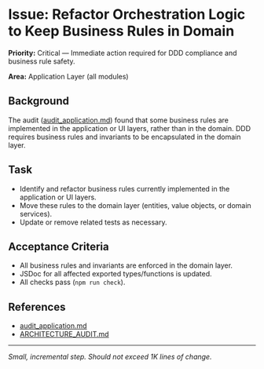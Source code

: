 # Issue: Refactor Orchestration Logic to Keep Business Rules in Domain

**Priority:** Critical — Immediate action required for DDD compliance and business rule safety.

**Area:** Application Layer (all modules)

## Background
The audit ([audit_application.md](../audit_application.md)) found that some business rules are implemented in the application or UI layers, rather than in the domain. DDD requires business rules and invariants to be encapsulated in the domain layer.

## Task
- Identify and refactor business rules currently implemented in the application or UI layers.
- Move these rules to the domain layer (entities, value objects, or domain services).
- Update or remove related tests as necessary.

## Acceptance Criteria
- All business rules and invariants are enforced in the domain layer.
- JSDoc for all affected exported types/functions is updated.
- All checks pass (`npm run check`).

## References
- [audit_application.md](../audit_application.md)
- [ARCHITECTURE_AUDIT.md](../ARCHITECTURE_AUDIT.md)

---
_Small, incremental step. Should not exceed 1K lines of change._
